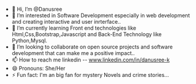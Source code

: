 - 👋 Hi, I’m @Danusree
- 👀 I’m interested in Software Development especially in web development and creating interactive and user inrterface..
- 🌱 I’m currently learning Front end technologies like Html,Css,Bootstrap,Javascript and Back-End Technology like Python,Mysql.
- 💞️ I’m looking to collaborate on open source projects  and software development that can make me a positive impact..
- 📫 How to reach me linkedin -- www.linkedin.com/in/danusree-k 
- 😄 Pronouns: She/Her
- ⚡ Fun fact: I'm an big fan for mystery Novels and crime stories...

<!---
danusre/danusre is a ✨ special ✨ repository because its `README.md` (this file) appears on your GitHub profile.
You can click the Preview link to take a look at your changes.
--->
